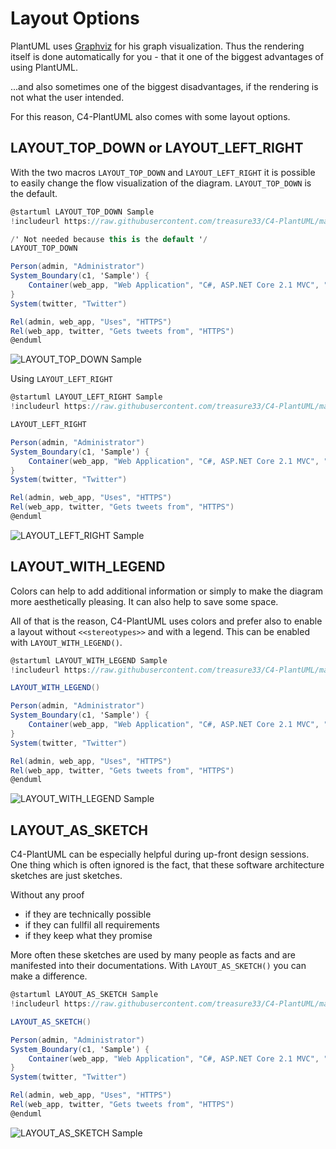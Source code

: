 # Layout Options

PlantUML uses [Graphviz](https://www.graphviz.org/) for his graph visualization. Thus the rendering itself is done automatically for you - that it one of the biggest advantages of using PlantUML.

...and also sometimes one of the biggest disadvantages, if the rendering is not what the user intended.

For this reason, C4-PlantUML also comes with some layout options.

## LAYOUT_TOP_DOWN or LAYOUT_LEFT_RIGHT

With the two macros `LAYOUT_TOP_DOWN` and `LAYOUT_LEFT_RIGHT` it is possible to easily change the flow visualization of the diagram. `LAYOUT_TOP_DOWN` is the default.

```csharp
@startuml LAYOUT_TOP_DOWN Sample
!includeurl https://raw.githubusercontent.com/treasure33/C4-PlantUML/master/C4_Container.puml

/' Not needed because this is the default '/
LAYOUT_TOP_DOWN

Person(admin, "Administrator")
System_Boundary(c1, 'Sample') {
    Container(web_app, "Web Application", "C#, ASP.NET Core 2.1 MVC", "Allows users to compare multiple Twitter timelines")
}
System(twitter, "Twitter")

Rel(admin, web_app, "Uses", "HTTPS")
Rel(web_app, twitter, "Gets tweets from", "HTTPS")
@enduml
```

![LAYOUT_TOP_DOWN Sample](http://www.plantuml.com/plantuml/png/NL1DZzCm4BtxLmpbaAnK4YtBYTE6WE2mRIEIKd6Ad6HABVd3iiUAAiH_PwAM5cqkJ_5xyzwRUOua0oMZuQNwkTjtVRTh-i-xmnPQQRn6yKRPKQS9Kz1m8lBnOra6EHU_59tIa2A6qLb2IyNeJ4a1PKm1dvxA-iExHajB-yrBQMGa3FpKrooMoc8eF8SAKMQmTGGMSS891XmbMmATL0GL6H4cFCga2R9IlAeeH8CXEflBoIYxXbMre8eK9BcmUX3jcMDD_yabEybmpiV7DMINlR87-2s0lrkXVCQXbzwppm47gBpNQfIad5tnK_rs3LNR5Dil7Oy4XFV58sn-r0jNQUtc2CijkB83FeINB35SMt4MTBCYmW2a36hEYjpjpxLTJXUIVQuo9iLtrF-skjVQHvva_DPrJSkgHNHZxpPVaIB_uWB7uCp_8yze9xxxNm00 "LAYOUT_TOP_DOWN Sample")

Using `LAYOUT_LEFT_RIGHT`

```csharp
@startuml LAYOUT_LEFT_RIGHT Sample
!includeurl https://raw.githubusercontent.com/treasure33/C4-PlantUML/master/C4_Container.puml

LAYOUT_LEFT_RIGHT

Person(admin, "Administrator")
System_Boundary(c1, 'Sample') {
    Container(web_app, "Web Application", "C#, ASP.NET Core 2.1 MVC", "Allows users to compare multiple Twitter timelines")
}
System(twitter, "Twitter")

Rel(admin, web_app, "Uses", "HTTPS")
Rel(web_app, twitter, "Gets tweets from", "HTTPS")
@enduml
```

![LAYOUT_LEFT_RIGHT Sample](http://www.plantuml.com/plantuml/png/PKzFxz904BtlfnZny2i9ja4yUQ8s22QW3IqQJytIZhB9_jdipgOXnk_kD22Ok9V9pdlp_gmZoK39QDYNtx-Sscw_-TXsnq_RNGkDD5wZUALihzE0AMYu4FdulYY27FEVYYxfd2A6tbb2ItdlJ441PKm1LwkYUlUcrjBIwR0lZ8o4WLTTnMIfB8RSiwqG__aAKME8pcPoCCekO5PEKqKAaboOpKLpPItJVN393Z9SitwvW9TRs9Sv_1B0x-6IZNZkfFUiymtFK7glLIz9EJlZLVLw0MLJvvytBPy4XBVv4WvVgmahjNPZXAbW17B0xRnaYacQ57j1EoeY343Ae6QloDb-tzDbT0DPvqvZK1nH_strZ7MAVCbprxPrmwo9z42VCbkao5-Sne_WpBydQxH3CleF "LAYOUT_LEFT_RIGHT Sample")

## LAYOUT_WITH_LEGEND

Colors can help to add additional information or simply to make the diagram more aesthetically pleasing.
It can also help to save some space.

All of that is the reason, C4-PlantUML uses colors and prefer also to enable a layout without `<<stereotypes>>` and with a legend.
This can be enabled with `LAYOUT_WITH_LEGEND()`.

```csharp
@startuml LAYOUT_WITH_LEGEND Sample
!includeurl https://raw.githubusercontent.com/treasure33/C4-PlantUML/master/C4_Container.puml

LAYOUT_WITH_LEGEND()

Person(admin, "Administrator")
System_Boundary(c1, 'Sample') {
    Container(web_app, "Web Application", "C#, ASP.NET Core 2.1 MVC", "Allows users to compare multiple Twitter timelines")
}
System(twitter, "Twitter")

Rel(admin, web_app, "Uses", "HTTPS")
Rel(web_app, twitter, "Gets tweets from", "HTTPS")
@enduml
```

![LAYOUT_WITH_LEGEND Sample](http://www.plantuml.com/plantuml/png/PL1Fxz904BtlfnZny2i9ja4yUQ9M0YQ0ZIqIJytIZhB9_jdipgOXnk_kDA2OsCkaC-_FUxkE90Cbes5VVljyQhlpftRNxJVRpV4ZDD9uZUALihrE0wQWuKhau_kY27BCVoYwfakA67fd2ItblJC51PGn1LojYkhTcrfBIwV3lZ0o4WPUTHM3fR8OSi--GlnldCs5g354PpCv66KNC2kdgI85IIxCvgAviPpfFhXa1nbkMRzSmCizxyiSVWhWxwzHDkAbazwppXalK7glLIz9EJlZLVLw0MLJvyTDovI0y3PVmk5hDTrAhTqOOUeOWHnmGIyPOf8cnLxGZegu5v0ogDahShPVZtGPtO-iyu3nKNn1_QVLCzOfCfFdhcthXb4CUeP-ocoH8l_YDBu7P_wbhD4E_9w_0G00 "LAYOUT_WITH_LEGEND Sample")

## LAYOUT_AS_SKETCH

C4-PlantUML can be especially helpful during up-front design sessions.
One thing which is often ignored is the fact, that these software architecture sketches are just sketches.

Without any proof

* if they are technically possible
* if they can fullfil all requirements
* if they keep what they promise

More often these sketches are used by many people as facts and are manifested into their documentations.
With `LAYOUT_AS_SKETCH()` you can make a difference.

```csharp
@startuml LAYOUT_AS_SKETCH Sample
!includeurl https://raw.githubusercontent.com/treasure33/C4-PlantUML/master/C4_Container.puml

LAYOUT_AS_SKETCH()

Person(admin, "Administrator")
System_Boundary(c1, 'Sample') {
    Container(web_app, "Web Application", "C#, ASP.NET Core 2.1 MVC", "Allows users to compare multiple Twitter timelines")
}
System(twitter, "Twitter")

Rel(admin, web_app, "Uses", "HTTPS")
Rel(web_app, twitter, "Gets tweets from", "HTTPS")
@enduml
```

![LAYOUT_AS_SKETCH Sample](http://www.plantuml.com/plantuml/png/NKzDYzim4BthLqpJGnn8RTBqr5DS4nfeqfhQQUd9AFQq4UX3I2DCAFlVTqoooRAw39htvdri8ib0oMZObtz-7DkkRBhcsxQjTj18upMATyhsEWsOWeOpaO-VYoB8CV-dw9nEAMBedIMqbFVE51HGnXHmlIwgJnzgBIqT3_l2o4WOUDLLJ9RAOiWzkmhnrZPR255ZYCvcSZ3ABc5MJbD52f9Sc2r4Ss4nqtrnoGuoNB9-jOJvDUry0Vy5yBlRP2EUEkazw_p64vJUQzLBKixEU5MzNqBPrFdtRSid0U5ZleB3hsh2IgtT665g684SS3qlcMAI9iLUq8wA20EGCgZPAtAsfrkwZAuWwzne38gVg5zQFM8T8r_otBLjtJ1h8jtHXynNfCXVdCRVuCphamtQ8Hdz3000 "LAYOUT_AS_SKETCH Sample")
